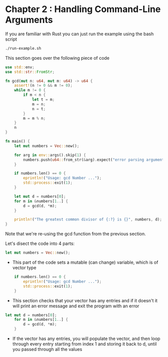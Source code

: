 # Chapter 2 : Handling Command-Line Arguments

If you are familiar with Rust you can just run the example using the bash script
```bash
./run-example.sh
```

This section goes over the following piece of code

```rust
use std::env;
use std::str::FromStr;

fn gcd(mut n: u64, mut m: u64) -> u64 {
    assert!(n != 0 && m != 0);
    while m != 0 {
        if m < n {
            let t = m;
            m = n;
            n = t;
        }
        m = m % n;
    }
    n
}

fn main() {
    let mut numbers = Vec::new();

    for arg in env::args().skip(1) {
        numbers.push(u64::from_str(&arg).expect("error parsing argument"));
    }

    if numbers.len() == 0 {
        eprintln!("Usage: gcd Number ...");
        std::process::exit(1);
    }

    let mut d = numbers[0];
    for m in &numbers[1..] {
        d = gcd(d, *m);
    }

    println!("The greatest common divisor of {:?} is {}", numbers, d);
}

```

Note that we're re-using the gcd function from the previous section.

Let's disect the code into 4 parts:

```rust
let mut numbers = Vec::new();
```

- This part of the code sets a mutable (can change) variable, which is of vector type

```rust
    if numbers.len() == 0 {
        eprintln!("Usage: gcd Number ...");
        std::process::exit(1);
    }
```

- This section checks that your vector has any entries and if it doesn't it will print an error message and exit the program with an error 

```rust
let mut d = numbers[0];
    for m in &numbers[1..] {
        d = gcd(d, *m);
    }
```

- If the vector has any entries, you will populate the vector, and then loop through every entry starting from index 1 and storing it back to d, until you passed through all the values
